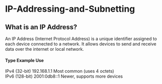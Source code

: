 # IP-Addressing-and-Subnetting

## What is an IP Address?
An IP Address (Internet Protocol Address) is a unique identifier assigned to each device connected to a network. It allows devices to send and receive data over the internet or local network.
#### Type	Example	Use
IPv4 (32-bit)	192.168.1.1	Most common (uses 4 octets) <br>
IPv6 (128-bit)	2001:0db8::1	Newer, supports more devices

